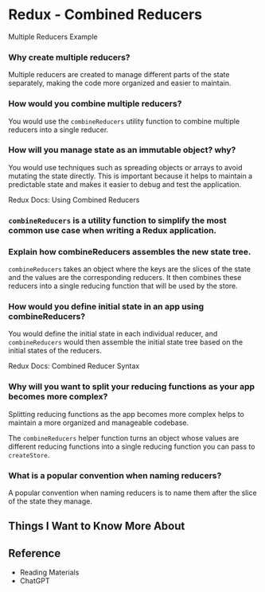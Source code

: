 # Redux - Combined Reducers

Multiple Reducers Example

### Why create multiple reducers?
Multiple reducers are created to manage different parts of the state separately, making the code more organized and easier to maintain.

### How would you combine multiple reducers?
You would use the `combineReducers` utility function to combine multiple reducers into a single reducer.

### How will you manage state as an immutable object? why?
You would use techniques such as spreading objects or arrays to avoid mutating the state directly. This is important because it helps to maintain a predictable state and makes it easier to debug and test the application.

Redux Docs: Using Combined Reducers

### `combineReducers` is a utility function to simplify the most common use case when writing a Redux application.

### Explain how combineReducers assembles the new state tree.
`combineReducers` takes an object where the keys are the slices of the state and the values are the corresponding reducers. It then combines these reducers into a single reducing function that will be used by the store.

### How would you define initial state in an app using combineReducers?
You would define the initial state in each individual reducer, and `combineReducers` would then assemble the initial state tree based on the initial states of the reducers.

Redux Docs: Combined Reducer Syntax

### Why will you want to split your reducing functions as your app becomes more complex?
Splitting reducing functions as the app becomes more complex helps to maintain a more organized and manageable codebase.

The `combineReducers` helper function turns an object whose values are different reducing functions into a single reducing function you can pass to `createStore`.

### What is a popular convention when naming reducers?
A popular convention when naming reducers is to name them after the slice of the state they manage.

## Things I Want to Know More About

## Reference

- Reading Materials
- ChatGPT
